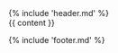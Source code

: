 <!DOCTYPE html>
<html lang="en">
<head>
  <meta charset="UTF-8">
  <meta name="viewport" content="width=device-width, initial-scale=1.0">
  <link rel="stylesheet" href="/bundle.css">
  <link rel="stylesheet" href="https://cdnjs.cloudflare.com/ajax/libs/font-awesome/6.6.0/css/all.min.css">
  <title>{{ title }}</title>
</head>
<body>
  <!-- Include header -->
  {% include 'header.md' %}

  <main>
  <section class="markdown-body">
    {{ content }}
  </section>
  </main>

  <!-- Include footer -->
  {% include 'footer.md' %}
</body>
</html>
